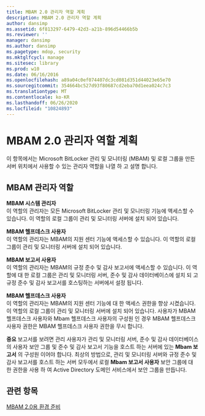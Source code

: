 ```yaml
---
title: MBAM 2.0 관리자 역할 계획
description: MBAM 2.0 관리자 역할 계획
author: dansimp
ms.assetid: 6f813297-6479-42d3-a21b-896d54466b5b
ms.reviewer: ''
manager: dansimp
ms.author: dansimp
ms.pagetype: mdop, security
ms.mktglfcycl: manage
ms.sitesec: library
ms.prod: w10
ms.date: 06/16/2016
ms.openlocfilehash: a89a04c0ef074407dc3cd081d351d44023e65e70
ms.sourcegitcommit: 354664bc527d93f80687cd2eba70d1eea024c7c3
ms.translationtype: MT
ms.contentlocale: ko-KR
ms.lasthandoff: 06/26/2020
ms.locfileid: "10824893"
---
```

# MBAM 2.0 관리자 역할 계획


이 항목에서는 Microsoft BitLocker 관리 및 모니터링 (MBAM) 및 로컬 그룹을 만든 서버 위치에서 사용할 수 있는 관리자 역할을 나열 하 고 설명 합니다.

## MBAM 관리자 역할


<a href="" id="---------------mbam-system-administrators"></a> **MBAM 시스템 관리자**  
이 역할의 관리자는 모든 Microsoft BitLocker 관리 및 모니터링 기능에 액세스할 수 있습니다. 이 역할의 로컬 그룹이 관리 및 모니터링 서버에 설치 되어 있습니다.

<a href="" id="---------------mbam-helpdesk-users"></a> **MBAM 헬프데스크 사용자**  
이 역할의 관리자는 MBAM의 지원 센터 기능에 액세스할 수 있습니다. 이 역할의 로컬 그룹이 관리 및 모니터링 서버에 설치 되어 있습니다.

<a href="" id="---------------mbam-report-users"></a> **MBAM 보고서 사용자**  
이 역할의 관리자는 MBAM의 규정 준수 및 감사 보고서에 액세스할 수 있습니다. 이 역할에 대 한 로컬 그룹은 관리 및 모니터링 서버, 준수 및 감사 데이터베이스에 설치 되 고 규정 준수 및 감사 보고서를 호스팅하는 서버에서 설정 됩니다.

<a href="" id="---------------mbam-advanced-helpdesk-users"></a> **MBAM 헬프데스크 사용자**  
이 역할의 관리자는 MBAM의 지원 센터 기능에 대 한 액세스 권한을 향상 시켰습니다. 이 역할의 로컬 그룹이 관리 및 모니터링 서버에 설치 되어 있습니다. 사용자가 MBAM 헬프데스크 사용자와 Mbam 헬프데스크 사용자의 구성원 인 경우 MBAM 헬프데스크 사용자 권한은 MBAM 헬프데스크 사용자 권한을 무시 합니다.

**중요**  보고서를 보려면 관리 사용자가 관리 및 모니터링 서버, 준수 및 감사 데이터베이스의 사용자 보안 그룹 및 준수 및 감사 보고서 기능을 호스트 하는 서버에 있는 **Mbam 보고서** 의 구성원 이어야 합니다. 최상의 방법으로, 관리 및 모니터링 서버와 규정 준수 및 감사 보고서를 호스트 하는 서버 모두에서 로컬 **Mbam 보고서 사용자** 보안 그룹에 대 한 권한을 사용 하 여 Active Directory 도메인 서비스에서 보안 그룹을 만듭니다.

 

## 관련 항목


[MBAM 2.0용 환경 준비](preparing-your-environment-for-mbam-20-mbam-2.md)

 

 





